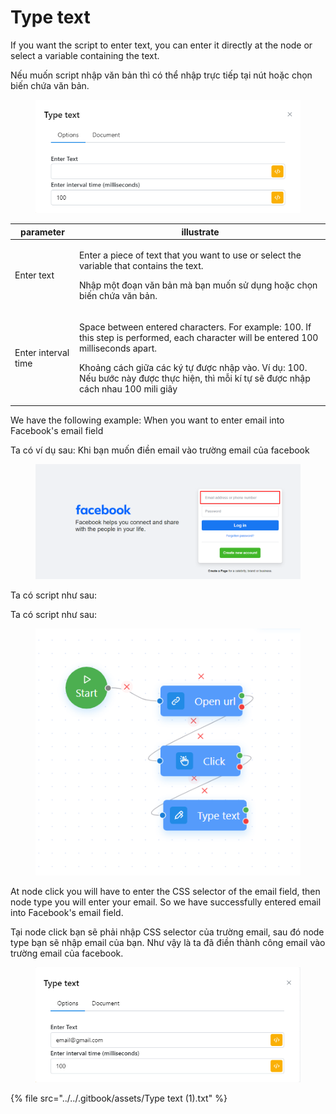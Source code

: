 # Type text

If you want the script to enter text, you can enter it directly at the node or select a variable containing the text.

Nếu muốn script nhập văn bản thì có thể nhập trực tiếp tại nút hoặc chọn biến chứa văn bản.

<figure><img src="../../.gitbook/assets/image (58) (1).png" alt=""><figcaption></figcaption></figure>

| parameter           | illustrate                                                                                                                                                                                                                                                                                      |
| ------------------- | ----------------------------------------------------------------------------------------------------------------------------------------------------------------------------------------------------------------------------------------------------------------------------------------------- |
| Enter text          | <p>Enter a piece of text that you want to use or select the variable that contains the text.</p><p></p><p>Nhập một đoạn văn bản mà bạn muốn sử dụng hoặc chọn biến chứa văn bản.</p>                                                                                                            |
| Enter interval time | <p>Space between entered characters. For example: 100. If this step is performed, each character will be entered 100 milliseconds apart.</p><p></p><p>Khoảng cách giữa các ký tự được nhập vào. Ví dụ: 100. Nếu bước này được thực hiện, thì mỗi kí tự sẽ được nhập cách nhau 100 mili giây</p> |

We have the following example: When you want to enter email into Facebook's email field

Ta có ví dụ sau: Khi bạn muốn điền email vào trường email của facebook

<figure><img src="../../.gitbook/assets/image (53) (1).png" alt=""><figcaption></figcaption></figure>

Ta có script như sau:

Ta có script như sau:

<figure><img src="../../.gitbook/assets/image (55) (1).png" alt=""><figcaption></figcaption></figure>

At node click you will have to enter the CSS selector of the email field, then node type you will enter your email. So we have successfully entered email into Facebook's email field.

Tại node click bạn sẽ phải nhập CSS selector của trường email, sau đó node type bạn sẽ nhập email của bạn. Như vậy là ta đã điền thành công email vào trường email của facebook.

<figure><img src="../../.gitbook/assets/image (59) (1).png" alt=""><figcaption></figcaption></figure>



{% file src="../../.gitbook/assets/Type text (1).txt" %}
